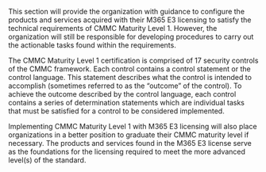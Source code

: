 This section will provide the organization with guidance to configure the products and services acquired with their M365 E3 licensing to satisfy the technical requirements of CMMC Maturity Level 1. However, the organization will still be responsible for developing procedures to carry out the actionable tasks found within the requirements. 

The CMMC Maturity Level 1 certification is comprised of 17 security controls of the CMMC framework. Each control contains a control statement or the control language. This statement describes what the control is intended to accomplish (sometimes referred to as the “outcome” of the control). To achieve the outcome described by the control language, each control contains a series of determination statements which are individual tasks that must be satisfied for a control to be considered implemented. 

Implementing CMMC Maturity Level 1 with M365 E3 licensing will also place organizations in a better position to graduate their CMMC maturity level if necessary. The products and services found in the M365 E3 license serve as the foundations for the licensing required to meet the more advanced level(s) of the standard.